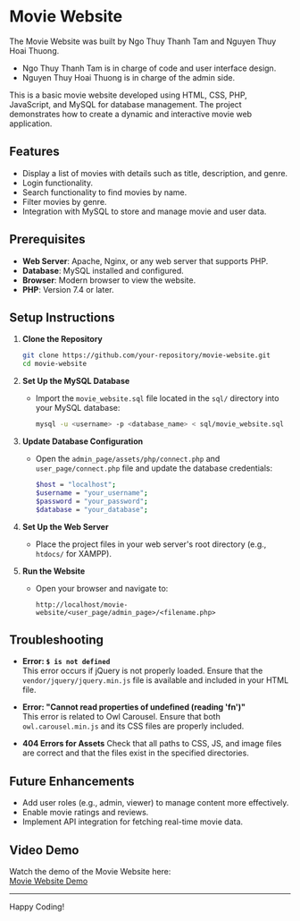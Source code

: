 # Movie Website

The Movie Website was built by Ngo Thuy Thanh Tam and Nguyen Thuy Hoai Thuong. 
 + Ngo Thuy Thanh Tam is in charge of code and user interface design.
 + Nguyen Thuy Hoai Thuong is in charge of the admin side.

This is a basic movie website developed using HTML, CSS, PHP, JavaScript, and MySQL for database management. The project demonstrates how to create a dynamic and interactive movie web application.

## Features
- Display a list of movies with details such as title, description, and genre.
- Login functionality.
- Search functionality to find movies by name.
- Filter movies by genre.
- Integration with MySQL to store and manage movie and user data.

## Prerequisites
- **Web Server**: Apache, Nginx, or any web server that supports PHP.
- **Database**: MySQL installed and configured.
- **Browser**: Modern browser to view the website.
- **PHP**: Version 7.4 or later.

## Setup Instructions

1. **Clone the Repository**
   ```bash
   git clone https://github.com/your-repository/movie-website.git
   cd movie-website
   ```

2. **Set Up the MySQL Database**
   - Import the `movie_website.sql` file located in the `sql/` directory into your MySQL database:
     ```bash
     mysql -u <username> -p <database_name> < sql/movie_website.sql
     ```

3. **Update Database Configuration**
   - Open the `admin_page/assets/php/connect.php` and `user_page/connect.php` file and update the database credentials:
     ```bash
     $host = "localhost";
     $username = "your_username";
     $password = "your_password";
     $database = "your_database";
     ```

4. **Set Up the Web Server**
   - Place the project files in your web server's root directory (e.g., `htdocs/` for XAMPP).

5. **Run the Website**
   - Open your browser and navigate to:
     ```
     http://localhost/movie-website/<user_page/admin_page>/<filename.php>
     ```

## Troubleshooting

- **Error: `$ is not defined`**  
  This error occurs if jQuery is not properly loaded. Ensure that the `vendor/jquery/jquery.min.js` file is available and included in your HTML file.

- **Error: "Cannot read properties of undefined (reading 'fn')"**  
  This error is related to Owl Carousel. Ensure that both `owl.carousel.min.js` and its CSS files are properly included.

- **404 Errors for Assets**
  Check that all paths to CSS, JS, and image files are correct and that the files exist in the specified directories.

## Future Enhancements
- Add user roles (e.g., admin, viewer) to manage content more effectively.
- Enable movie ratings and reviews.
- Implement API integration for fetching real-time movie data.

## Video Demo  
Watch the demo of the Movie Website here:  
[Movie Website Demo](https://www.youtube.com/watch?v=aYgYm7l4hq8)  

---
Happy Coding!
